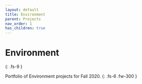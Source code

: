 ```yaml
---
layout: default
title: Environment
parent: Projects
nav_order: 1
has_children: true
---
```

# Environment
{: .fs-9 }

Portfolio of Environment projects for Fall 2020. 
{: .fs-6 .fw-300 }
